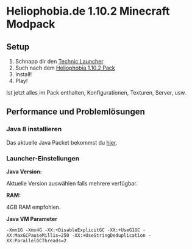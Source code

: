 # Heliophobia.de 1.10.2 Minecraft Modpack

## Setup

1. Schnapp dir den [Technic Launcher](http://www.technicpack.net/download)
2. Such nach dem [Heliophobia 1.10.2 Pack](http://www.technicpack.net/modpack/heliophobia-1102.883584)
3. Install!
4. Play!

Ist jetzt alles im Pack enthalten, Konfigurationen, Texturen, Server, usw.

## Performance und Problemlösungen

### Java 8 installieren

Das aktuelle Java Packet bekommst du [hier](http://www.java.com/de/download).

### Launcher-Einstellungen

**Java Version:**

Aktuelle Version auswählen falls mehrere verfügbar.

**RAM:**

4GB RAM empfohlen.

**Java VM Parameter**

`-Xmn1G -Xmx4G -XX:+DisableExplicitGC -XX:+UseG1GC -XX:MaxGCPauseMillis=250 -XX:+UseStringDeduplication -XX:ParallelGCThreads=2`

